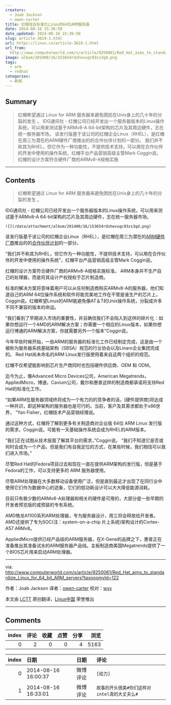 ```yaml
---
creators:
  - Joab Jackson
  - owen-carter
title: 红帽旨在标准化Linux的64位ARM服务器
date: 2014-08-16 15:36:50
date_updated: 2014-08-16 15:36:50
slug: article-3619-1.html
url: https://linux.cn/article-3619-1.html
url_from: 
  http://www.computerworld.com/s/article/9250061/Red_Hat_aims_to_standardize_Linux_for_64_bit_ARM_servers?taxonomyId=122
image: album/201408/16/153654rdshevuqc93zs3qd.png
tags:
  - arm
  - redhat
categories:
  - 新闻
---
```


## Summary

> 红帽希望通过 Linux for ARM 服务器来避免困扰在Unix身上的几十年的分裂的发生 。  IDG通讯社 - 红帽公司已经开发出一个服务器版本的Linux操作系统，可以用来测试基于ARMv8-A 64-bit架构的芯片及其周边硬件，志在统一服务器市场。  该发行版基于该公司的红帽企业Linux（RHEL），是红帽在周三为潜在的ARM硬件厂商推出的的合作伙伴计划的一部分。 我们并不称其为RHEL，但它作为一种功能性，不提供技术支持，可以用在合作伙伴的开发中使用的操作系统，红帽平台产品营销高级主管Mark Coggin说。 红帽的设计方案符合硬件厂商的ARMv8-A规格实施

***

<!-- more -->

## Contents

> 
> 红帽希望通过 Linux for ARM 服务器来避免困扰在Unix身上的几十年的分裂的发生 。
> 
> 
> 

IDG通讯社 - 红帽公司已经开发出一个服务器版本的Linux操作系统，可以用来测试基于ARMv8-A 64-bit架构的芯片及其周边硬件，志在统一服务器市场。

`![](/data/attachment/album/201408/16/153654rdshevuqc93zs3qd.png)`

该发行版基于该公司的红帽企业Linux（RHEL），是红帽在周三为潜在的[ARM硬件厂商](https://engage.redhat.com/arm-s-201407291033)推出的的[合作伙伴计划](http://connect.redhat.com/early-access-programs/red-hat-and-64-bit-arm-ecosystem)的一部分。

“我们并不称其为RHEL，但它作为一种功能性，不提供技术支持，可以用在合作伙伴的开发中使用的操作系统”，红帽平台产品营销高级主管Mark Coggin说。

红帽的设计方案符合硬件厂商的ARMv8-A规格实施标准。 ARM本身并不生产自己的处理器，而是将其设计产权授权于芯片制造商。

标准的解决方案将意味着用户可以从任何制造商购买ARMv8-A的服务器，他们知道自己的ARM 64位操作系统和软件将能完美地工作在不管是谁生产的芯片上，Coggin说。红帽希望Linux的ARM能避免像AT＆T的Unix操作系统，分裂成许多不同不兼容的版本的命运。

“我们看到了早期进入市场的重要性，并且确信我们不会陷入到这样的碎片化：如果你想运行一个AMD的ARM解决方案；你需要一个相应的Linux版本，如果你想运行博通的ARM解决方案，你就需要另外一个版本”Coggin说。

今年早些时候开始，一些ARM的服务器的标准化工作已经制定完成，这是由一个被称为服务器系统基础架构（SBSA）规范的行业协会以及Linaro企业集团完成的。 Red Hat尚未命名的ARM Linux发行版使用着来自这两个组织的规范。

红帽不仅希望能影响到芯片生产商同时也包括硬件供应商、OEM 和 ODM。

迄今为止，像Advanced Micro Devices公司，American Megatrends，AppliedMicro，博通，Cavium公司，戴尔和惠普这样的制造商都承诺将支持Red Hat的标准化工作。

“如果ARM在服务器领域终将成为一个有力的的竞争者的话，[硬件提供商]将达成一种共识，即这种架构的服务器也是可行的。当前，客户及其需求都处于x86世界， “Yan Fisher，红帽技术产品营销经理说。

通过这种方式，红帽将了解到更多有关制造商对企业版 64位 ARM Linux 发行版的需求，Coggin说。可能有一天基础操作系统会成为RHEL的ARM版本。

“我们正在试图从技术层面了解其平台的需求，”Coggin说。 “我们不知道它是否或何时会成为一个产品，但是我们有自我定位的方式，在某些时候，我们相信可以我们进入市场。”

尽管Red Hat的Fedora项目过去和现在一直在提供ARM架构的发行版，但是基于Fedora的工作，可以支持更多的 ARM 服务器使用。

尽管ARM处理器在大多数移动设备使用广泛，但是直到最近才出现了在同行业中使用它们作为数据中心的迹象，它们的低功耗设计可以大大降低能源消耗。

目前只有极少数的ARMv8-A处理器和相关的硬件是可用的，大部分是一些早期的开发者预览版的或预装的专有系统。

AMD皓龙A1100系列ARM处理器，专为服务器设计，周三将会释放给开发者。 AMD还提供了专为SOC(注：system-on-a-chip 片上系统)架构设计的Cortex-A57 ARMv8。

AppliedMicro提供已经产品级的ARM服务器，在X-Gene的品牌之下，惠普正在准备推出其准备试水的ARM服务器产品线。主板制造商美国Megatrends提供了一个BIOS芯片用来启动ARM处理器。

---

via: <http://www.computerworld.com/s/article/9250061/Red_Hat_aims_to_standardize_Linux_for_64_bit_ARM_servers?taxonomyId=122>

作者：Joab Jackson 译者：[owen-carter](https://github.com/owen-carter) 校对：[wxy](https://github.com/wxy)

本文由 [LCTT](https://github.com/LCTT/TranslateProject) 原创翻译，[Linux中国](https://linux.cn/) 荣誉推出

***

## Comments


|   index |   评论 |   收藏 |   点赞 |   分享 |   浏览 |
|--------:|-------:|-------:|-------:|-------:|-------:|
|       0 |      2 |      0 |      0 |      4 |   5163 |

|   index | 日期                | 日期     | 评论                                          |
|--------:|:--------------------|:---------|:----------------------------------------------|
|       0 | 2014-08-16 16:00:37 | 微博评论 | `[给力]`                                      |
|       1 | 2014-08-16 16:33:01 | 微博评论 | `故事的开头很美#你们这样对intel真的大丈夫么#` |
